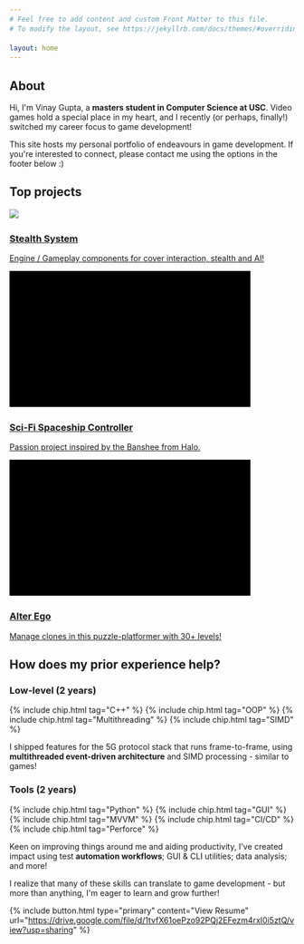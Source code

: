 ```yaml
---
# Feel free to add content and custom Front Matter to this file.
# To modify the layout, see https://jekyllrb.com/docs/themes/#overriding-theme-defaults

layout: home
---
```


<h2>About</h2>

Hi, I'm Vinay Gupta, a **masters student in Computer Science at USC**. Video games hold a special place in my heart, and I recently (or perhaps, finally!) switched my career focus to game development!

This site hosts my personal portfolio of endeavours in game development. If you're interested to connect, please contact me using the options in the footer below :)

<h2 class="space-on-top">Top projects</h2>

<div class="quick-links-container">
    <a class="card" href="/projects#stealth-system">
        <img src="/media/StealthSystemThumbnail.gif" />
        <h3>Stealth System</h3>
        <p>Engine / Gameplay components for cover interaction, stealth and AI!</p>
    </a>
    <a class="card" href="/projects#sci-fi-spaceship-controller">
        <img src="/media/FlightControllerThumbnail.gif" />
        <h3>Sci-Fi Spaceship Controller</h3>
        <p>Passion project inspired by the Banshee from Halo.</p>
    </a>
    <a class="card" href="/games#alter-ego">
        <img src="/media/AlterEgoThumbnail.gif" />
        <h3>Alter Ego</h3>
        <p>Manage clones in this puzzle-platformer with 30+ levels!</p>
    </a>
</div>

<h2 class="space-on-top">How does my prior experience help?</h2>

<div class="two-column-cards">
    <div>
        <h3>Low-level (2 years)</h3>
        {% include chip.html tag="C++" %}
        {% include chip.html tag="OOP" %}
        {% include chip.html tag="Multithreading" %}
        {% include chip.html tag="SIMD" %}
        <p>I shipped features for the 5G protocol stack that runs frame-to-frame, using <strong>multithreaded event-driven architecture</strong> and SIMD processing - similar to games!</p>
    </div>
    <div>
        <h3>Tools (2 years)</h3>
        {% include chip.html tag="Python" %}
        {% include chip.html tag="GUI" %}
        {% include chip.html tag="MVVM" %}
        {% include chip.html tag="CI/CD" %}
        {% include chip.html tag="Perforce" %}
        <p>Keen on improving things around me and aiding productivity, I've created impact using test <strong>automation workflows</strong>; GUI & CLI utilities; data analysis; and more!</p>
    </div>
</div>

I realize that many of these skills can translate to game development - but more than anything, I'm eager to learn and grow further!

{% include button.html type="primary" content="View Resume" url="https://drive.google.com/file/d/1tvfX61oePzo92PQj2EFezm4rxI0i5ztQ/view?usp=sharing" %}
